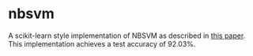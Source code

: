 # nbsvm
A scikit-learn style implementation of NBSVM as described in [this paper](https://github.com/sidaw/nbsvm/blob/master/wang12simple.pdf).
This implementation achieves a test accuracy of 92.03%.
